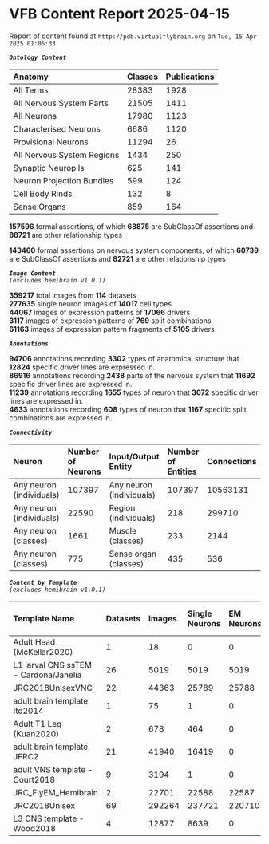 
VFB Content Report 2025-04-15
=============================


Report of content found at ``http://pdb.virtualflybrain.org`` on ``Tue, 15 Apr 2025 01:05:33``  
  
***``Ontology Content``***  

|Anatomy|Classes|Publications|
| :--- | :--- | :--- |
|All Terms|28383|1928|
|All Nervous System Parts|21505|1411|
|All Neurons|17980|1123|
|Characterised Neurons|6686|1120|
|Provisional Neurons|11294|26|
|All Nervous System Regions|1434|250|
|Synaptic Neuropils|625|141|
|Neuron Projection Bundles|599|124|
|Cell Body Rinds|132|8|
|Sense Organs|859|164|
  
  
**157596** formal assertions, of which **68875** are SubClassOf assertions and **88721** are other relationship types  
  
**143460** formal assertions on nervous system components, of which **60739** are SubClassOf assertions and **82721** are other relationship types  
  
***``Image Content``***  
*``(excludes hemibrain v1.0.1)``*  
  
**359217** total images from **114** datasets  
**277635** single neuron images of **14017** cell types  
**44067** images of expression patterns of **17066** drivers  
**3117** images of expression patterns of **769** split combinations  
**61163** images of expression pattern fragments of **5105** drivers  
  
***``Annotations``***  
  
**94706** annotations recording **3302** types of anatomical structure that **12824** specific driver lines are expressed in.  
**86916** annotations recording **2438** parts of the nervous system that **11692** specific driver lines are expressed in.  
**11239** annotations recording **1655** types of neuron that **3072** specific driver lines are expressed in.  
**4633** annotations recording **608** types of neuron that **1167** specific split combinations are expressed in.  
  
***``Connectivity``***  

|Neuron|Number of Neurons|Input/Output Entity|Number of Entities|Connections|
| :--- | :--- | :--- | :--- | :--- |
|Any neuron (individuals)|107397|Any neuron (individuals)|107397|10563131|
|Any neuron (individuals)|22590|Region (individuals)|218|299710|
|Any neuron (classes)|1661|Muscle (classes)|233|2144|
|Any neuron (classes)|775|Sense organ (classes)|435|536|
  
  
  
***``Content by Template``***  
*``(excludes hemibrain v1.0.1)``*  

|Template Name|Datasets|Images|Single Neurons|EM Neurons|Full Expression Patterns|Split Expression Patterns|Partial Expression Patterns|Painted domains|
| :--- | :--- | :--- | :--- | :--- | :--- | :--- | :--- | :--- |
|Adult Head (McKellar2020)|1|18|0|0|0|0|0|0|
|L1 larval CNS ssTEM - Cardona/Janelia|26|5019|5019|5019|0|0|0|0|
|JRC2018UnisexVNC|22|44363|25789|25788|8314|625|10240|21|
|adult brain template Ito2014|1|75|1|0|0|0|0|75|
|Adult T1 Leg (Kuan2020)|2|678|464|0|0|0|0|4|
|adult brain template JFRC2|21|41940|16419|0|25272|600|16127|58|
|adult VNS template - Court2018|9|3194|1|0|3171|480|0|21|
|JRC_FlyEM_Hemibrain|2|22701|22588|22587|0|0|0|114|
|JRC2018Unisex|69|292264|237721|220710|31655|1632|38796|46|
|L3 CNS template - Wood2018|4|12877|8639|0|381|381|12178|255|
  
